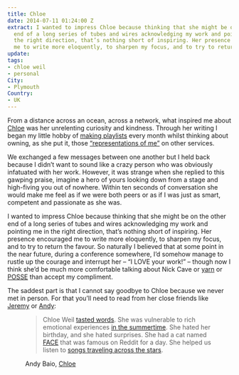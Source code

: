 ```yaml
---
title: Chloe
date: 2014-07-11 01:24:00 Z
extract: I wanted to impress Chloe because thinking that she might be on the other
  end of a long series of tubes and wires acknowledging my work and pointing me in
  the right direction, that’s nothing short of inspiring. Her presence encouraged
  me to write more eloquently, to sharpen my focus, and to try to return the favour.
update: 
tags:
- chloe weil
- personal
City:
- Plymouth
Country:
- UK
---
```


From a distance across an ocean, across a network, what inspired me about [Chloe](http://chloeweil.com) was her unrelenting curiosity and kindness. Through her writing I began my little hobby of [making playlists](http://chloeweil.com/blog/i-can-tell-you-how-i-got-from-deep-purple-to-howling-wolf-in-just-25-moves) every month whilst thinking about owning, as she put it, those [“representations of me”](http://chloeweil.com/blog/hipster) on other services.

We exchanged a few messages between one another but I held back because I didn’t want to sound like a crazy person who was obviously infatuated with her work. However, it was strange when she replied to this gawping praise, imagine a hero of yours looking down from a stage and high-fiving you out of nowhere. Within ten seconds of conversation she would make me feel as if we were both peers or as if I was just as smart, competent and passionate as she was.

I wanted to impress Chloe because thinking that she might be on the other end of a long series of tubes and wires acknowledging my work and pointing me in the right direction, that’s nothing short of inspiring. Her presence encouraged me to write more eloquently, to sharpen my focus, and to try to return the favour. So naturally I believed that at some point in the near future, during a conference somewhere, I’d somehow manage to rustle up the courage and interrupt her – “I LOVE your work!” – though now I think she’d be much more comfortable talking about Nick Cave or <a href="http://chloeweil.com/blog/category:yarn">yarn</a> or <a href="http://indiewebcamp.com/POSSE"><abbr title="Publish (on your) Own Site, Syndicate Elsewhere">POSSE</abbr></a> than accept my compliment.

The saddest part is that I cannot say goodbye to Chloe because we never met in person. For that you’ll need to read from her close friends like [Jeremy](http://adactio.com/journal/7030/) or [Andy](http://waxy.org/2014/07/chloe):

<figure>
<blockquote><p>Chloe Weil <a href="http://chloeweil.com/blog/i-taste-words">tasted words</a>. She was vulnerable to rich emotional experiences <a href="http://chloeweil.com/summer/">in the summertime</a>. She hated her birthday, and she hated surprises. She had a cat named <a href="http://chloeweil.com/blog/santa-claws">FACE</a> that was famous on Reddit for a day. She helped us listen to <a href="http://radio-free-earth.herokuapp.com/">songs traveling across the stars</a>.</p>
</blockquote>
<figcaption class="cite"><p>Andy Baio, <a href="http://waxy.org/2014/07/chloe">Chloe</a></p></figcaption></figure>
